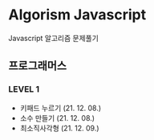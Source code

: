 # Algorism Javascript

Javascript 알고리즘 문제풀기

## 프로그래머스

### LEVEL 1

- 키패드 누르기 (21. 12. 08.)
- 소수 만들기 (21. 12. 08.)
- 최소직사각형 (21. 12. 09.)
